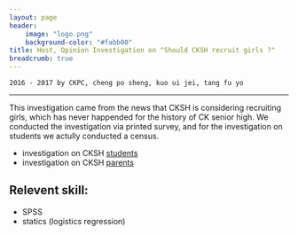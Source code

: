 ```yaml
---
layout: page
header:
    image: "logo.png"
    background-color: "#fabb00"
title: Host, Opinion Investigation on "Should CKSH recruit girls ?"
breadcrumb: true
---
```


`2016 - 2017 by CKPC, cheng po sheng, kuo ui jei, tang fu yo`

---

This investigation came from the news that CKSH is considering recruiting girls, which has never happended for the history of CK senior high. We conducted the investigation via printed survey, and for the investigation on students we actully conducted a census.

- investigation on CKSH [students](https://bencer3283.github.io/docs/student.pdf)
- investigation on CKSH [parents](https://bencer3283.github.io/docs/parents.pdf)

## Relevent skill:
- SPSS
- statics (logistics regression) 